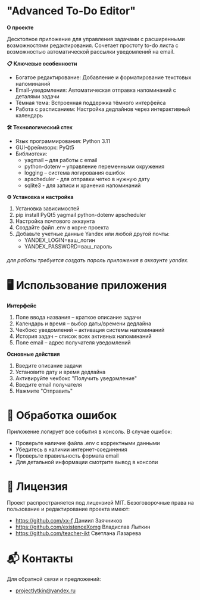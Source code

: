 # "Advanced To-Do Editor"

**О проекте**


Десктопное приложение для управления задачами с расширенными возможностями редактирования. Сочетает простоту to-do листа с возможностью автоматической рассылки уведомлений на email.


**📋 Ключевые особенности**

-	Богатое редактирование: Добавление и форматирование текстовых напоминаний
-	Email-уведомления: Автоматическая отправка напоминаний с деталями задачи
-	Тёмная тема: Встроенная поддержка тёмного интерфейса
-	Работа с расписанием: Настройка дедлайнов через интерактивный календарь


**🛠 Технологический стек**
- 	Язык программирования: Python 3.11
- 	GUI-фреймворк: PyQt5
- 	Библиотеки:
	- 	yagmail – для работы с email
	- 	python-dotenv – управление переменными окружения
	- 	logging – система логирования ошибок
 	- 	apscheduler - для отправки четко в нужную дату
  	-	sqlite3 - для записи и хранения напоминаний




**⚙️ Установка и настройка**
1.  Установка зависимостей
2. pip install PyQt5 yagmail python-dotenv apscheduler
4.  Настройка почтового аккаунта
5. 	Создайте файл .env в корне проекта
6.	Добавьте учетные данные Yandex или любой другой почты:
	- YANDEX_LOGIN=ваш_логин
	- YANDEX_PASSWORD=ваш_пароль
 
###### для работы требуется создать пароль приложения в аккаунте yandex.



# 🖥 Использование приложения

**Интерфейс**

1.	Поле ввода названия – краткое описание задачи
2.	Календарь и время – выбор даты/времени дедлайна
3.	Чекбокс уведомлений – активация системы напоминаний
4.	История задач – список всех активных напоминаний
5.	Поле email – адрес получателя уведомлений

**Основные действия**

1.	Введите описание задачи
2.	Установите дату и время дедлайна
3.	Активируйте чекбокс "Получить уведомление"
4.	Введите email получателя
5.	Нажмите "Отправить"



# 🚨 Обработка ошибок

Приложение логирует все события в консоль.
В случае ошибок:

-	Проверьте наличие файла .env с корректными данными
-	Убедитесь в наличии интернет-соединения
-	Проверьте правильность формата email
-	Для детальной информации смотрите вывод в консоли


# 📄 Лицензия

Проект распространяется под лицензией MIT. Безоговорочные права на пользование и редактирование проекта имеют:

-	https://github.com/xx-f		Даниил Заячников
-	https://github.com/existenceXomg	Владислав Лыткин
-	https://github.com/teacher-ikt		Светлана Лазарева


# 📬 Контакты

Для обратной связи и предложений:

-	projectlytkin@yandex.ru
